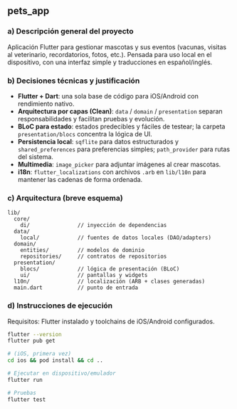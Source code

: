 ## pets_app

### a) Descripción general del proyecto
Aplicación Flutter para gestionar mascotas y sus eventos (vacunas, visitas al veterinario, recordatorios, fotos, etc.). Pensada para uso local en el dispositivo, con una interfaz simple y traducciones en español/inglés.

### b) Decisiones técnicas y justificación
- **Flutter + Dart**: una sola base de código para iOS/Android con rendimiento nativo.
- **Arquitectura por capas (Clean)**: `data` / `domain` / `presentation` separan responsabilidades y facilitan pruebas y evolución.
- **BLoC para estado**: estados predecibles y fáciles de testear; la carpeta `presentation/blocs` concentra la lógica de UI.
- **Persistencia local**: `sqflite` para datos estructurados y `shared_preferences` para preferencias simples; `path_provider` para rutas del sistema.
- **Multimedia**: `image_picker` para adjuntar imágenes al crear mascotas.
- **i18n**: `flutter_localizations` con archivos `.arb` en `lib/l10n` para mantener las cadenas de forma ordenada.

### c) Arquitectura (breve esquema)
``` 
lib/
  core/
    di/               // inyección de dependencias
  data/
    local/            // fuentes de datos locales (DAO/adapters)
  domain/
    entities/         // modelos de dominio
    repositories/     // contratos de repositorios
  presentation/
    blocs/            // lógica de presentación (BLoC)
    ui/               // pantallas y widgets
  l10n/               // localización (ARB + clases generadas)
  main.dart           // punto de entrada
```

### d) Instrucciones de ejecución
Requisitos: Flutter instalado y toolchains de iOS/Android configurados.

```bash
flutter --version
flutter pub get

# (iOS, primera vez)
cd ios && pod install && cd ..

# Ejecutar en dispositivo/emulador
flutter run

# Pruebas
flutter test
```

